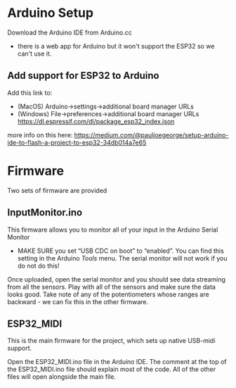 # Arduino Setup
Download the Arduino IDE from Arduino.cc
* there is a web app for Arduino but it won't support the ESP32 so we can't use it.

## Add support for ESP32 to Arduino
Add this link to:
* (MacOS) Arduino->settings->additional board manager URLs
* (Windows) File->preferences->additional board manager URLs
https://dl.espressif.com/dl/package_esp32_index.json

more info on this here: https://medium.com/@pauljoegeorge/setup-arduino-ide-to-flash-a-project-to-esp32-34db014a7e65

# Firmware
Two sets of firmware are provided

## InputMonitor.ino
This firmware allows you to monitor all of your input in the Arduino Serial Monitor
* MAKE SURE you set “USB CDC on boot” to “enabled”. You can find this setting in the Arduino *Tools* menu. The serial monitor will not work if you do not do this!

Once uploaded, open the serial monitor and you should see data streaming from all the sensors. Play with all of the sensors and make sure the data looks good. Take note of any of the potentiometers whose ranges are backward - we can fix this in the other firmware.

## ESP32_MIDI
This is the main firmware for the project, which sets up native USB-midi support. 

Open the ESP32_MIDI.ino file in the Arduino IDE. The comment at the top of the ESP32_MIDI.ino file should explain most of the code. All of the other files will open alongside the main file. 